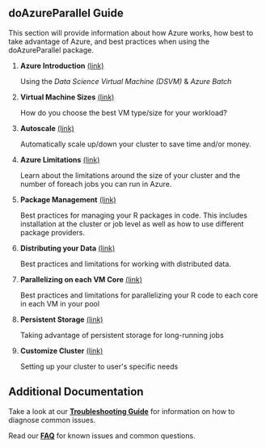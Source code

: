 ## doAzureParallel Guide 
This section will provide information about how Azure works, how best to take advantage of Azure, and best practices when using the doAzureParallel package.

1. **Azure Introduction** [(link)](./00-azure-introduction.md)

   Using the *Data Science Virtual Machine (DSVM)* & *Azure Batch* 

2. **Virtual Machine Sizes** [(link)](./10-vm-sizes.md)

   How do you choose the best VM type/size for your workload?

3. **Autoscale** [(link)](./11-autoscale.md)

   Automatically scale up/down your cluster to save time and/or money.

4. **Azure Limitations** [(link)](./12-quota-limitations.md)

   Learn about the limitations around the size of your cluster and the number of foreach jobs you can run in Azure.
   
4. **Package Management** [(link)](./20-package-management.md)

   Best practices for managing your R packages in code. This includes installation at the cluster or job level as well as how to use different package providers.
   
5. **Distributing your Data** [(link)](./21-distributing-data.md)

   Best practices and limitations for working with distributed data.
   
6. **Parallelizing on each VM Core** [(link)](./22-parallelizing-cores.md)

   Best practices and limitations for parallelizing your R code to each core in each VM in your pool 

7. **Persistent Storage** [(link)](./23-persistent-storage.md)

   Taking advantage of persistent storage for long-running jobs

8. **Customize Cluster** [(link)](./30-customize-cluster.md)

   Setting up your cluster to user's specific needs

## Additional Documentation
Take a look at our [**Troubleshooting Guide**](./40-troubleshooting.md) for information on how to diagnose common issues.

Read our [**FAQ**](./42-faq.md) for known issues and common questions.
   